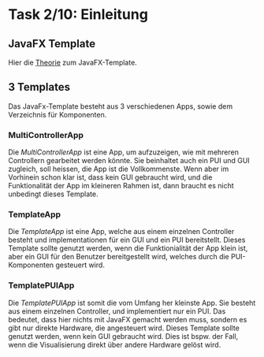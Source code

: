 # Task 2/10: Einleitung

## JavaFX Template
Hier die [Theorie](https://pi4j.com/getting-started/javafx-mvc-template/) zum JavaFX-Template.

## 3 Templates
Das JavaFx-Template besteht aus 3 verschiedenen Apps, sowie dem Verzeichnis für Komponenten.

### MultiControllerApp
Die *MultiControllerApp* ist eine App, um aufzuzeigen, wie mit mehreren Controllern gearbeitet werden könnte.
Sie beinhaltet auch ein PUI und GUI zugleich, soll heissen, die App ist die Vollkommenste. Wenn aber im Vorhinein schon 
klar ist, dass kein GUI gebraucht wird, und die Funktionalität der App im kleineren Rahmen ist, dann braucht es nicht 
unbedingt dieses Template.

### TemplateApp
Die *TemplateApp* ist eine App, welche aus einem einzelnen Controller besteht und implementationen für ein GUI und ein PUI 
bereitstellt. Dieses Template sollte genutzt werden, wenn die Funktionialität der App klein ist, aber ein GUI für den 
Benutzer bereitgestellt wird, welches durch die PUI-Komponenten gesteuert wird.

### TemplatePUIApp
Die *TemplatePUIApp* ist somit die vom Umfang her kleinste App. Sie besteht aus einem einzelnen Controller, und implementiert 
nur ein PUI. Das bedeutet, dass hier nichts mit JavaFX gemacht werden muss, sondern es gibt nur direkte Hardware, die 
angesteuert wird. Dieses Template sollte genutzt werden, wenn kein GUI gebraucht wird. Dies ist bspw. der Fall, wenn die 
Visualisierung direkt über andere Hardware gelöst wird.